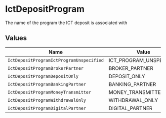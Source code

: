 # IctDepositProgram

The name of the program the ICT deposit is associated with


## Values

| Name                                     | Value                                    |
| ---------------------------------------- | ---------------------------------------- |
| `IctDepositProgramIctProgramUnspecified` | ICT_PROGRAM_UNSPECIFIED                  |
| `IctDepositProgramBrokerPartner`         | BROKER_PARTNER                           |
| `IctDepositProgramDepositOnly`           | DEPOSIT_ONLY                             |
| `IctDepositProgramBankingPartner`        | BANKING_PARTNER                          |
| `IctDepositProgramMoneyTransmitter`      | MONEY_TRANSMITTER                        |
| `IctDepositProgramWithdrawalOnly`        | WITHDRAWAL_ONLY                          |
| `IctDepositProgramDigitalPartner`        | DIGITAL_PARTNER                          |